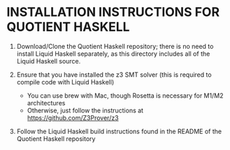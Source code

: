 INSTALLATION INSTRUCTIONS FOR QUOTIENT HASKELL
==============================================

1. Download/Clone the Quotient Haskell repository; there is no need to install Liquid Haskell separately, as this directory includes all of the Liquid Haskell source.
   
2. Ensure that you have installed the z3 SMT solver (this is required to compile code with Liquid Haskell)
   - You can use brew with Mac, though Rosetta is necessary for M1/M2 architectures
   - Otherwise, just follow the instructions at https://github.com/Z3Prover/z3

3. Follow the Liquid Haskell build instructions found in the README of the Quotient Haskell repository
